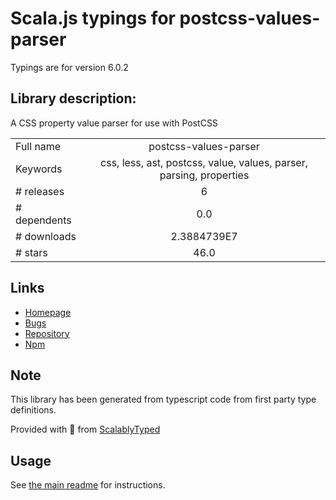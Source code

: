 
# Scala.js typings for postcss-values-parser

Typings are for version 6.0.2

## Library description:
A CSS property value parser for use with PostCSS

|                    |                 |
| ------------------ | :-------------: |
| Full name          | postcss-values-parser |
| Keywords           | css, less, ast, postcss, value, values, parser, parsing, properties |
| # releases         | 6 |
| # dependents       | 0.0 |
| # downloads        | 2.3884739E7 |
| # stars            | 46.0 |

## Links
- [Homepage](https://github.com/shellscape/postcss-values-parser)
- [Bugs](https://github.com/shellscape/postcss-values-parser/issues)
- [Repository](https://github.com/shellscape/postcss-values-parser)
- [Npm](https://www.npmjs.com/package/postcss-values-parser)
    


## Note
This library has been generated from typescript code from first party type definitions.

Provided with :purple_heart: from [ScalablyTyped](https://github.com/oyvindberg/ScalablyTyped)

## Usage
See [the main readme](../../readme.md) for instructions.



